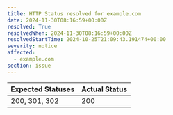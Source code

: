 ```yaml
---
title: HTTP Status resolved for example.com
date: 2024-11-30T08:16:59+00:00Z
resolved: True
resolvedWhen: 2024-11-30T08:16:59+00:00Z
resolvedStartTime: 2024-10-25T21:09:43.191474+00:00
severity: notice
affected:
  - example.com
section: issue
---
```


| Expected Statuses | Actual Status  |
|-------------------|----------------|
| 200, 301, 302 | 200 |
